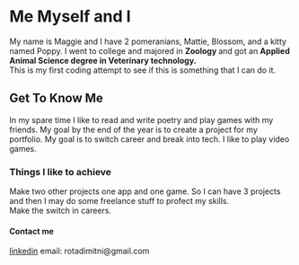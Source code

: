 
<!DOCTYPE html>
  <html>
        <link rel="stylesheet" type="text/css" href="style.css">
        <title> Welcome to coding part 1 </title>
    <h1> Me Myself and I </h1>
   <p1> My name is Maggie and I have 2 pomeranians, Mattie, Blossom, and a kitty named Poppy. I went to college and majored in <strong> Zoology </strong> and got an <strong> Applied Animal Science degree in Veterinary technology. </strong> 
  <br> This is my first coding attempt to see if this is something that I can do it.
     <h2> Get To Know Me </h2>
     <p2> 
 In my spare time I like to read and write poetry and play games with my friends. My goal by the end of the year is to create a project for my portfolio. My goal is to switch career and break into tech. 
I like to play video games.</p>
    <h3> Things I like to achieve </h3> 
   <p3> Make two other projects one app and one game. So I can have 3 projects and then I may do some freelance stuff to profect my skills.<br>
    Make the switch in careers. <br>
    <h4> Contact me </h4>
    <p4> 
      <a href="www.linkedin.com/in/
        margaret-frye-53346623a">linkedin</a> 
        email: rotadimitni@gmail.com
                                             

